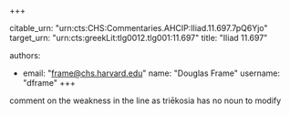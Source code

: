 +++


citable_urn: "urn:cts:CHS:Commentaries.AHCIP:Iliad.11.697.7pQ6Yjo"
target_urn: "urn:cts:greekLit:tlg0012.tlg001:11.697"
title: "Iliad 11.697"

authors:
- email: "frame@chs.harvard.edu"
  name: "Douglas Frame"
  username: "dframe"
+++

<p>comment on the weakness in the line as triēkosia has no noun to modify</p>
